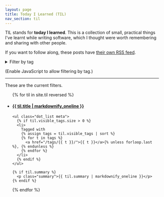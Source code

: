 ```yaml
---
layout: page
title: Today I Learned (TIL)
nav_section: til
---
```

TIL stands for **today I learned**.
This is a collection of small, practical things I've learnt while writing software, which I thought were worth remembering and sharing with other people.

If you want to follow along, these posts have [their own RSS feed](/til/atom.xml).

<details id="tagList">
  <summary>Filter by tag</summary>
  <ul class="dot_list">
    {% comment %}
      Get a list of all the tags in every article.
      Based on https://stackoverflow.com/a/41266780/1558022
    {% endcomment %}

    {% assign all_tags = '' | split: '' %}
    {% for til in site.til %}
      {% assign all_tags = all_tags | concat: til.visible_tags | uniq | sort %}
    {% endfor %}

    {% for tag in all_tags %}
      <li><a href="?tag={{ tag }}&details=open">{{ tag }}</a></li>
    {% endfor %}
  </ul>

  <hr/>
</details>

<script>
  function filterByTag(selectedTag) {
    document
      .querySelectorAll("#list_of_tils > li")
      .forEach(function(liElem) {
        const tags = liElem.getAttribute("data-tags").split(" ");

        if (tags.includes(selectedTag)) {
          liElem.style.display = "block";
        } else {
          liElem.style.display = "none";
        }
      });

    const filterStatus = document.querySelector("#filter_status");

    filterStatus.innerHTML = `Showing TILs tagged with <span class="selected_tag">${selectedTag}</span>. <a href="/til/" class="clear_filters">[x]</a>`;
    filterStatus.style.display = "block";
  }

  window.addEventListener("DOMContentLoaded", function() {
    const params = new URLSearchParams(window.location.search);

    const selectedTag = params.get("tag");

    if (selectedTag !== null) {
      filterByTag(selectedTag);

      /* If we see details=open in the query parameter, we know this
       * was clicked from the tag cloud at the top of the page.
       * Keep the <details> element open!
       */
      if (params.has("details")) {
        document.querySelector("#tagList").open = true;

        history.pushState(
          {"tag": selectedTag},
          "", /* unused */
          `?tag=${selectedTag}`,
        );
      }
    }
  });
</script>

<noscript>
  <p>
    (Enable JavaScript to allow filtering by tag.)
  </p>
</noscript>

---

<p id="filter_status">These are the current filters.</p>

<ul id="list_of_tils" class="plain_list">
{% for til in site.til reversed %}
  <li data-tags="{{ til.visible_tags | join }}">
    <h4><a href="{{ til.url }}">{{ til.title | markdownify_oneline }}</a></h4>

    <ul class="dot_list meta">
      {% if til.visible_tags.size > 0 %}
      <li>
        Tagged with
        {% assign tags = til.visible_tags | sort %}
        {% for t in tags %}
          <a href="/tags/{{ t }}/">{{ t }}</a>{% unless forloop.last %}, {% endunless %}
        {% endfor %}
      </li>
      {% endif %}
    </ul>

    {% if til.summary %}
      <p class="summary">{{ til.summary | markdownify_oneline }}</p>
    {% endif %}
  </li>
{% endfor %}
</ul>
